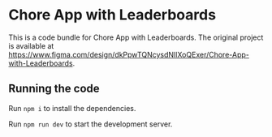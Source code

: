 
  # Chore App with Leaderboards

  This is a code bundle for Chore App with Leaderboards. The original project is available at https://www.figma.com/design/dkPpwTQNcysdNIlXoQExer/Chore-App-with-Leaderboards.

  ## Running the code

  Run `npm i` to install the dependencies.

  Run `npm run dev` to start the development server.
  